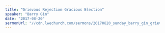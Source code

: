 ```yaml
---
title: "Grievous Rejection Gracious Election"
speaker: "Barry Gin"
date: "2017-08-20"
sermonUrl: "//cdn.lwechurch.com/sermons/20170820_sunday_barry_gin_grievous_rejection_gracious_election.mp3"
---
```

